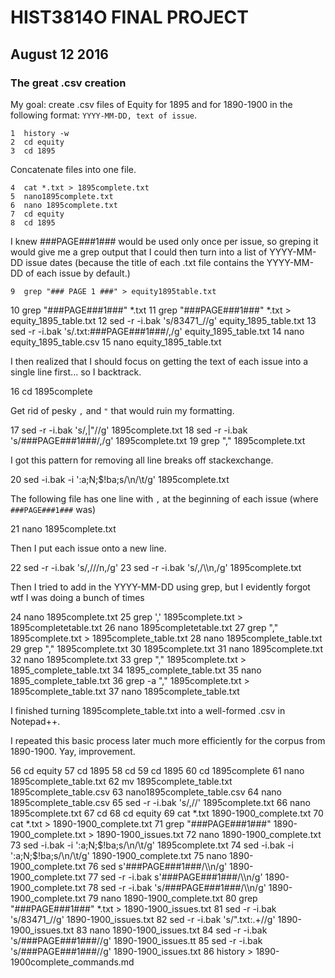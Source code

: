 # HIST3814O FINAL PROJECT
## August 12 2016
### The great .csv creation

My goal: create .csv files of Equity for 1895 and for 1890-1900 in the following format: `YYYY-MM-DD, text of issue`.

    1  history -w
    2  cd equity
    3  cd 1895
	
Concatenate files into one file.

    4  cat *.txt > 1895complete.txt
    5  nano1895complete.txt
    6  nano 1895complete.txt
    7  cd equity
    8  cd 1895

I knew ###PAGE###1### would be used only once per issue, so greping it would give me a grep output that I could then turn into a list of YYYY-MM-DD issue dates (because the title of each .txt file contains the YYYY-MM-DD of each issue by default.)
	
    9  grep "### PAGE 1 ###" > equity1895table.txt
   10  grep "###PAGE###1###" *.txt
   11  grep "###PAGE###1###" *.txt > equity_1895_table.txt
   12  sed -r -i.bak 's/83471_//g' equity_1895_table.txt
   13  sed -r -i.bak 's/.txt:###PAGE###1###/,/g' equity_1895_table.txt
   14  nano equity_1895_table.csv
   15  nano equity_1895_table.txt
   
I then realized that I should focus on getting the text of each issue into a single line first... so I backtrack.
   
   16  cd 1895complete

Get rid of pesky `,` and `"` that would ruin my formatting.
   
   17  sed -r -i.bak 's/,|\"//g' 1895complete.txt
   18  sed -r -i.bak 's/###PAGE###1###/,/g' 1895complete.txt
   19  grep "," 1895complete.txt
   
I got this pattern for removing all line breaks off stackexchange.
   
   20  sed -i.bak -i ':a;N;$!ba;s/\n/\t/g' 1895complete.txt
   
The following file has one line with `,` at the beginning of each issue (where `###PAGE###1###` was)
   
   21  nano 1895complete.txt

Then I put each issue onto a new line.

   22  sed -r -i.bak 's/,///n,/g'
   23  sed -r -i.bak 's/,/\\\n,/g' 1895complete.txt

Then I tried to add in the YYYY-MM-DD using grep, but I evidently forgot wtf I was doing a bunch of times
   
   24  nano 1895complete.txt
   25  grep ',' 1895complete.txt > 1895completetable.txt
   26  nano 1895completetable.txt
   27  grep "," 1895complete.txt > 1895complete_table.txt
   28  nano 1895complete_table.txt
   29  grep "," 1895complete.txt
   30  1895complete.txt
   31  nano 1895complete.txt
   32  nano 1895complete.txt
   33  grep "," 1895complete.txt > 1895_complete_table.txt
   34  1895_complete_table.txt
   35  nano 1895_complete_table.txt
   36  grep -a "," 1895complete.txt > 1895complete_table.txt
   37  nano 1895complete_table.txt
   
I finished turning 1895complete_table.txt into a well-formed .csv in Notepad++.   
   
I repeated this basic process later much more efficiently for the corpus from 1890-1900. Yay, improvement.

   56  cd equity
   57  cd 1895
   58  cd
   59  cd 1895
   60  cd 1895complete
   61  nano 1895complete_table.txt
   62  mv 1895complete_table.txt 1895complete_table.csv
   63  nano1895complete_table.csv
   64  nano 1895complete_table.csv
   65  sed -r -i.bak 's/,//' 1895complete.txt
   66  nano 1895complete.txt
   67  cd
   68  cd equity
   69  cat *.txt 1890-1900_complete.txt
   70  cat *.txt > 1890-1900_complete.txt
   71  grep "###PAGE###1###" 1890-1900_complete.txt > 1890-1900_issues.txt
   72  nano 1890-1900_complete.txt
   73  sed -i.bak -i ':a;N;$!ba;s/\n/\t/g' 1895complete.txt
   74  sed -i.bak -i ':a;N;$!ba;s/\n/\t/g' 1890-1900_complete.txt
   75  nano 1890-1900_complete.txt
   76  sed s'###PAGE###1###/\\\n/g' 1890-1900_complete.txt
   77  sed -r -i.bak s'###PAGE###1###/\\\n/g' 1890-1900_complete.txt
   78  sed -r -i.bak 's/###PAGE###1###/\\\n/g' 1890-1900_complete.txt
   79  nano 1890-1900_complete.txt
   80  grep "###PAGE###1###" *.txt > 1890-1900_issues.txt
   81  sed -r -i.bak 's/83471_//g' 1890-1900_issues.txt
   82  sed -r -i.bak 's/".txt:.+//g' 1890-1900_issues.txt
   83  nano 1890-1900_issues.txt
   84  sed -r -i.bak 's/###PAGE###1###//g' 1890-1900_issues.tt
   85  sed -r -i.bak 's/###PAGE###1###//g' 1890-1900_issues.txt
   86  history > 1890-1900complete_commands.md
